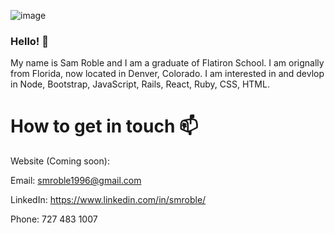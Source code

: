 
![image](https://user-images.githubusercontent.com/85583385/146422710-6afa7f75-5e33-40ec-949d-f24fbc4aff63.png)




### Hello! 👋
 
My name is Sam Roble and I am a graduate of Flatiron School. I am orignally from Florida, now located in Denver, Colorado. I am interested in and devlop in Node, Bootstrap, JavaScript, Rails, React, Ruby, CSS, HTML.

# How to get in touch 📫
Website (Coming soon): 

Email: smroble1996@gmail.com

LinkedIn: https://www.linkedin.com/in/smroble/

Phone: 727 483 1007 
<!--
**smroble1996/smroble1996** is a ✨ _special_ ✨ repository because its `README.md` (this file) appears on your GitHub profile.

Here are some ideas to get you started:

- 😄 Pronouns: ...
- ⚡ Fun fact: ...
-->
